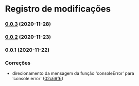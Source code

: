 # Registro de modificações

### [0.0.3](https://github.com/brodao/act-core-js/compare/v0.0.2...v0.0.3) (2020-11-28)

### [0.0.2](https://github.com/brodao/act-core-js/compare/v0.0.1...v0.0.2) (2020-11-23)

### 0.0.1 (2020-11-22)


### Correções

* direcionamento da mensagem da função 'consoleError' para 'console.error' ([02c69f6](https://github.com/brodao/act-core-js/commit/02c69f62c6f0497a1c21dc8037699a7853633f7c))
